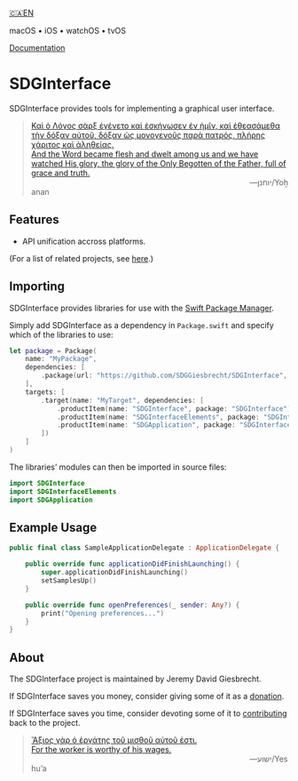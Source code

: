 <!--
 README.md

 This source file is part of the SDGInterface open source project.
 https://sdggiesbrecht.github.io/SDGInterface

 Copyright ©2018–2019 Jeremy David Giesbrecht and the SDGInterface project contributors.

 Soli Deo gloria.

 Licensed under the Apache Licence, Version 2.0.
 See http://www.apache.org/licenses/LICENSE-2.0 for licence information.
 -->

[🇨🇦EN](Documentation/🇨🇦EN%20Read%20Me.md)

macOS • iOS • watchOS • tvOS

[Documentation](https://sdggiesbrecht.github.io/SDGInterface/%F0%9F%87%A8%F0%9F%87%A6EN)

# SDGInterface

SDGInterface provides tools for implementing a graphical user interface.

> [Καὶ ὁ Λόγος σὰρξ ἐγένετο καὶ ἐσκήνωσεν ἐν ἡμῖν, καὶ ἐθεασάμεθα τὴν δόξαν αὐτοῦ, δόξαν ὡς μονογενοῦς παρὰ πατρός, πλήρης χάριτος καὶ ἀληθείας.<br>And the Word became flesh and dwelt among us and we have watched His glory, the glory of the Only Begotten of the Father, full of grace and truth.](https://www.biblegateway.com/passage/?search=John+1&version=SBLGNT;NIV)<br>&nbsp;&nbsp;&nbsp;&nbsp;&nbsp;&nbsp;&nbsp;&nbsp;&nbsp;&nbsp;&nbsp;&nbsp;&nbsp;&nbsp;&nbsp;&nbsp;&nbsp;&nbsp;&nbsp;&nbsp;&nbsp;&nbsp;&nbsp;&nbsp;&nbsp;&nbsp;&nbsp;&nbsp;&nbsp;&nbsp;&nbsp;&nbsp;&nbsp;&nbsp;&nbsp;&nbsp;&nbsp;&nbsp;&nbsp;&nbsp;&nbsp;&nbsp;&nbsp;&nbsp;&nbsp;&nbsp;&nbsp;&nbsp;&nbsp;&nbsp;&nbsp;&nbsp;&nbsp;&nbsp;&nbsp;&nbsp;&nbsp;&nbsp;&nbsp;&nbsp;&nbsp;&nbsp;&nbsp;&nbsp;&nbsp;&nbsp;&nbsp;&nbsp;&nbsp;&nbsp;&nbsp;&nbsp;&nbsp;&nbsp;&nbsp;&nbsp;&nbsp;&nbsp;&nbsp;&nbsp;&nbsp;&nbsp;&nbsp;&nbsp;&nbsp;&nbsp;&nbsp;&nbsp;&nbsp;&nbsp;&nbsp;&nbsp;&nbsp;&nbsp;&nbsp;&nbsp;&nbsp;&nbsp;&nbsp;&nbsp;―‎יוחנן/Yoẖanan

## Features

- API unification accross platforms.

(For a list of related projects, see [here](Documentation/🇨🇦EN%20Related%20Projects.md).)

## Importing

SDGInterface provides libraries for use with the [Swift Package Manager](https://swift.org/package-manager/).

Simply add SDGInterface as a dependency in `Package.swift` and specify which of the libraries to use:

```swift
let package = Package(
    name: "MyPackage",
    dependencies: [
        .package(url: "https://github.com/SDGGiesbrecht/SDGInterface", .upToNextMinor(from: Version(0, 0, 0))),
    ],
    targets: [
        .target(name: "MyTarget", dependencies: [
            .productItem(name: "SDGInterface", package: "SDGInterface"),
            .productItem(name: "SDGInterfaceElements", package: "SDGInterface"),
            .productItem(name: "SDGApplication", package: "SDGInterface"),
        ])
    ]
)
```

The libraries’ modules can then be imported in source files:

```swift
import SDGInterface
import SDGInterfaceElements
import SDGApplication
```

## Example Usage

```swift
public final class SampleApplicationDelegate : ApplicationDelegate {

    public override func applicationDidFinishLaunching() {
        super.applicationDidFinishLaunching()
        setSamplesUp()
    }

    public override func openPreferences(_ sender: Any?) {
        print("Opening preferences...")
    }
}
```

## About

The SDGInterface project is maintained by Jeremy David Giesbrecht.

If SDGInterface saves you money, consider giving some of it as a [donation](https://paypal.me/JeremyGiesbrecht).

If SDGInterface saves you time, consider devoting some of it to [contributing](https://github.com/SDGGiesbrecht/SDGInterface) back to the project.

> [Ἄξιος γὰρ ὁ ἐργάτης τοῦ μισθοῦ αὐτοῦ ἐστι.<br>For the worker is worthy of his wages.](https://www.biblegateway.com/passage/?search=Luke+10&version=SBLGNT;NIV)<br>&nbsp;&nbsp;&nbsp;&nbsp;&nbsp;&nbsp;&nbsp;&nbsp;&nbsp;&nbsp;&nbsp;&nbsp;&nbsp;&nbsp;&nbsp;&nbsp;&nbsp;&nbsp;&nbsp;&nbsp;&nbsp;&nbsp;&nbsp;&nbsp;&nbsp;&nbsp;&nbsp;&nbsp;&nbsp;&nbsp;&nbsp;&nbsp;&nbsp;&nbsp;&nbsp;&nbsp;&nbsp;&nbsp;&nbsp;&nbsp;&nbsp;&nbsp;&nbsp;&nbsp;&nbsp;&nbsp;&nbsp;&nbsp;&nbsp;&nbsp;&nbsp;&nbsp;&nbsp;&nbsp;&nbsp;&nbsp;&nbsp;&nbsp;&nbsp;&nbsp;&nbsp;&nbsp;&nbsp;&nbsp;&nbsp;&nbsp;&nbsp;&nbsp;&nbsp;&nbsp;&nbsp;&nbsp;&nbsp;&nbsp;&nbsp;&nbsp;&nbsp;&nbsp;&nbsp;&nbsp;&nbsp;&nbsp;&nbsp;&nbsp;&nbsp;&nbsp;&nbsp;&nbsp;&nbsp;&nbsp;&nbsp;&nbsp;&nbsp;&nbsp;&nbsp;&nbsp;&nbsp;&nbsp;&nbsp;&nbsp;―‎ישוע/Yeshuʼa
